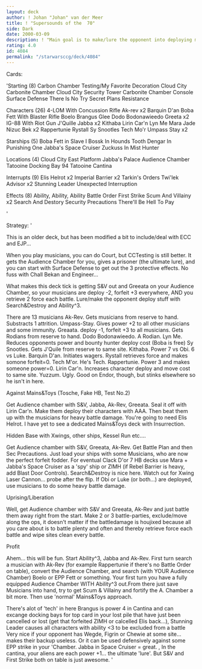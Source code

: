 ```yaml
---
layout: deck
author: ! Johan "Johan" van der Meer
title: ! "Supersounds of the  70"
side: Dark
date: 2000-03-09
description: ! "Main goal is to make/lure the opponent into deploying mains, which you battle away with high power for a low force cost. In the process you can retrieve like mad, and 'move along' a Luke or other main."
rating: 4.0
id: 4084
permalink: "/starwarsccg/deck/4084"
---
```

Cards: 

'Starting (8)
Carbon Chamber Testing/My Favorite Decoration
Cloud City Carbonite Chamber
Cloud City Security Tower
Carbonite Chamber Console
Surface Defense
There Is No Try
Secret Plans
Resistance

Characters (26)
4-LOM With Concussion Rifle
Ak-rev x2
Barquin D'an
Boba Fett With Blaster Rifle
Boelo
Brangus Glee
Dodo Bodonawieedo
Greeta x2
IG-88 With Riot Gun
J'Quille
Jabba x2
Kithaba
Lirin Car'n
Lyn Me
Mara Jade
Nizuc Bek x2
Rappertunie
Rystall
Sy Snootles
Tech Mo'r
Umpass Stay x2

Starships (5)
Boba Fett in Slave I
Bossk In Hounds Tooth
Dengar In Punishing One
Jabba's Space Cruiser
Zuckuss In Mist Hunter

Locations (4)
Cloud City East Platform
Jabba's Palace Audience Chamber
Tatooine Docking Bay 94
Tatooine Cantina

Interrupts (9)
Elis Helrot x2
Imperial Barrier x2
Tarkin's Orders
Twi'lek Advisor x2
Stunning Leader
Unexpected Interruption

Effects (8)
Ability, Ability, Ability
Battle Order
First Strike
Scum And Villainy x2
Search And Destory
Security Precautions
There'll Be Hell To Pay

'

Strategy: '

This is an older deck, but has been modified a bit to include/deal with ECC and EJP...

When you play musicians, you can do Court, but CCTesting is still better. It gets the Audience Chamber for you, gives a prisoner (the ultimate lure), and you can start with Surface Defense to get out the 3 protective effects. No fuss with Chall Bekan and Engineer...

What makes this deck tick is getting S&V out and Greeata on your Audience Chamber, so your musicians are deploy -2, forfeit +3 everywhere, AND you retrieve 2 force each battle. Lure/make the opponent deploy stuff with Search&Destroy and Ability^3.

There are 13 musicians
Ak-Rev. Gets musicians from reserve to hand. Substracts 1 attrition.
Umpass-Stay. Gives power +2 to all other musicians and some immunity.
Greaata. deploy -1, forfeit +3 to all musicians. Gets Rodians from reserve to hand.
Dodo Bodonawieedo. A Rodian.
Lyn Me. Reduces opponents power and bounty hunter deploy cost (Boba is free)
Sy Snootles. Gets J'Quile from reserve to same site.
Kithaba. Power 7 vs Obi. 6 vs Luke.
Barquin D'an. Initiates wagers.
Rystall retrieves force and makes somone forfeit=0.
Tech M'or. He's Tech.
Rappertunie. Power 3 and makes someone power=0.
Lirin Car'n. Increases character deploy and move cost to same site.
Yuzzum. Ugly. Good on Endor, though, but stinks elsewhere so he isn't in here.


Against Mains&Toys (Tosche, Fake HB, Test No.2)

Get Audience chamber with S&V, Jabba, Ak-Rev, Greeata. Seal it off with Lirin Car'n. Make them deploy their characters with AAA. Then beat them up with the musicians for heavy battle damage. You're going to need Elis Helrot. I have yet to see a dedicated Mains&Toys deck with Insurrection.


Hidden Base with Xwings, other ships, Kessel Run etc....

Get Audience chamber with S&V, Greeata, Ak-Rev. Get Battle Plan and then Sec Precautions. Just load your ships with some Musicians, who are now the perfect forfeit fodder. For eventual Clack D'or 7 HB decks use Mara + Jabba's Space Cruiser as a 'spy' ship or ZIMH (if Rebel Barrier is heavy, add Blast Door Controls). Search&Destroy is nice here. Watch out for Xwing Laser Cannon... probe after the flip. If Obi or Luke (or both...) are deployed, use musicians to do some heavy battle damage.


Uprising/Liberation

Well, get Audience chamber with S&V and Greeata, Ak-Rev and just battle them away right from the start. Make 2 or 3 battle-parties, exclude/move along the ops, it doesn't matter if the battledamage is houjixed because all you care about is to battle plenty and often and thereby retrieve force each battle and wipe sites clean every battle.


Profit

Ahem... this will be fun. Start Ability^3, Jabba and Ak-Rev. First turn search a musician with Ak-Rev (for example Rappertunie if there's no Battle Order on table), convert the Audience Chamber, and search (with YOUR Audience Chamber) Boelo or EPP Fett or something. Your first turn you have a fully equipped Audience Chamber WITH Ability^3 out.From there just save Musicians into hand, try to get Scum & Villainy and fortify the A. Chamber a bit more. Then use 'normal' Mains&Toys approach.


There's alot of 'tech' in here Brangus is power 4 in Cantina and can excange docking bays for top card in your lost pile that have just been cancelled or lost (get that forfeited ZIMH or calcelled Elis back...), Stunning Leader causes all characters with ability <3 to be excluded from a battle Very nice if your opponent has Wegde, Figrin or Chewie at some site... makes their backup useless. Or it can be used defensively against some EPP strike in your 'Chamber. Jabba in Space Cruiser = great. , In the cantina, your aliens are each power +1... the ultimate 'lure'. But S&V and First Strike both on table is just awesome.	'
